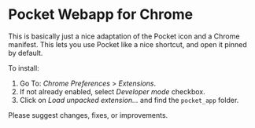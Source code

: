 Pocket Webapp for Chrome
=======================

This is basically just a nice adaptation of the Pocket icon and a Chrome manifest. This lets you use Pocket like a nice shortcut, and open it pinned by default.

To install:

1. Go To: _Chrome Preferences_ > _Extensions_.
2. If not already enabled, select _Developer mode_ checkbox.
3. Click on _Load unpacked extension…_ and find the `pocket_app` folder.

Please suggest changes, fixes, or improvements.
